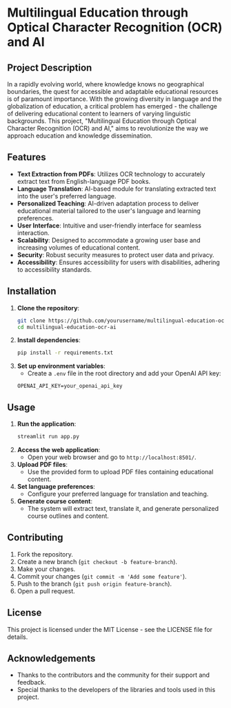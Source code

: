 # Multilingual Education through Optical Character Recognition (OCR) and AI

## Project Description
In a rapidly evolving world, where knowledge knows no geographical boundaries, the quest for accessible and adaptable educational resources is of paramount importance. With the growing diversity in language and the globalization of education, a critical problem has emerged - the challenge of delivering educational content to learners of varying linguistic backgrounds. This project, "Multilingual Education through Optical Character Recognition (OCR) and AI," aims to revolutionize the way we approach education and knowledge dissemination.

## Features
- **Text Extraction from PDFs**: Utilizes OCR technology to accurately extract text from English-language PDF books.
- **Language Translation**: AI-based module for translating extracted text into the user's preferred language.
- **Personalized Teaching**: AI-driven adaptation process to deliver educational material tailored to the user's language and learning preferences.
- **User Interface**: Intuitive and user-friendly interface for seamless interaction.
- **Scalability**: Designed to accommodate a growing user base and increasing volumes of educational content.
- **Security**: Robust security measures to protect user data and privacy.
- **Accessibility**: Ensures accessibility for users with disabilities, adhering to accessibility standards.

## Installation
1. **Clone the repository**:
    ```bash
    git clone https://github.com/yourusername/multilingual-education-ocr-ai.git
    cd multilingual-education-ocr-ai
    ```
2. **Install dependencies**:
    ```bash
    pip install -r requirements.txt
    ```
3. **Set up environment variables**:
    - Create a `.env` file in the root directory and add your OpenAI API key:
    ```plaintext
    OPENAI_API_KEY=your_openai_api_key
    ```

## Usage
1. **Run the application**:
    ```bash
    streamlit run app.py
    ```
2. **Access the web application**:
    - Open your web browser and go to `http://localhost:8501/`.
3. **Upload PDF files**:
    - Use the provided form to upload PDF files containing educational content.
4. **Set language preferences**:
    - Configure your preferred language for translation and teaching.
5. **Generate course content**:
    - The system will extract text, translate it, and generate personalized course outlines and content.

## Contributing
1. Fork the repository.
2. Create a new branch (`git checkout -b feature-branch`).
3. Make your changes.
4. Commit your changes (`git commit -m 'Add some feature'`).
5. Push to the branch (`git push origin feature-branch`).
6. Open a pull request.

## License
This project is licensed under the MIT License - see the LICENSE file for details.

## Acknowledgements
- Thanks to the contributors and the community for their support and feedback.
- Special thanks to the developers of the libraries and tools used in this project.


